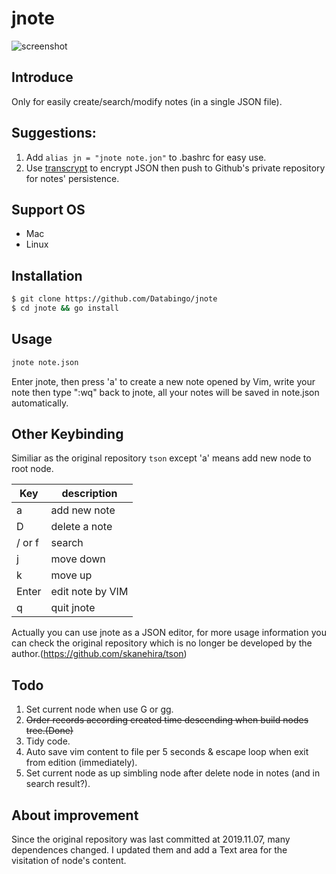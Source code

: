 # jnote 
![screenshot](jnote.gif)

## Introduce
Only for easily create/search/modify notes (in a single JSON file).

## Suggestions:
1. Add ```alias jn = "jnote note.jon"``` to .bashrc for easy use.
2. Use [transcrypt](https://github.com/elasticdog/transcrypt) to encrypt JSON then push to Github's private repository for notes' persistence.

## Support OS
- Mac
- Linux

## Installation
```bash
$ git clone https://github.com/Databingo/jnote
$ cd jnote && go install
```
## Usage
```bash
jnote note.json
```
Enter jnote, then press 'a' to create a new note opened by Vim, write your note then type ":wq" back to jnote, all your notes will be saved in note.json automatically.

## Other Keybinding
Similiar as the original repository `tson` except 'a' means add new node to root node.

| Key    | description                    |
|--------|--------------------------------|
| a      | add new note                   |
| D      | delete a note                  |
| / or f | search                         |
| j      | move down                      |
| k      | move up                        |
| Enter  | edit note by VIM               |
| q      | quit jnote                     |

Actually you can use jnote as a JSON editor, for more usage information you can check the original repository which is no longer be developed by the author.(https://github.com/skanehira/tson)

## Todo
1. Set current node when use G or gg.
2. ~~Order records according created time descending when build nodes tree.(Done)~~
3. Tidy code.
4. Auto save vim content to file per 5 seconds & escape loop when exit from edition (immediately).
5. Set current node as up simbling node after delete node in notes (and in search result?).


## About improvement
Since the original repository was last committed at 2019.11.07, many dependences changed. I updated them and add a Text area for the visitation of node's content.



